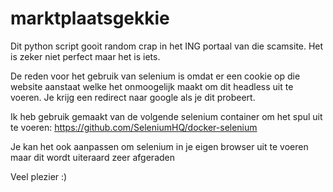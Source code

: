 # marktplaatsgekkie

Dit python script gooit random crap in het ING portaal van die scamsite.
Het is zeker niet perfect maar het is iets.

De reden voor het gebruik van selenium is omdat er een cookie op die website aanstaat welke het onmoogelijk maakt 
om dit headless uit te voeren. Je krijg een redirect naar google als je dit probeert.

Ik heb gebruik gemaakt van de volgende selenium container om het spul uit te voeren:
https://github.com/SeleniumHQ/docker-selenium

Je kan het ook aanpassen om selenium in je eigen browser uit te voeren maar dit wordt uiteraard zeer afgeraden

Veel plezier :)

